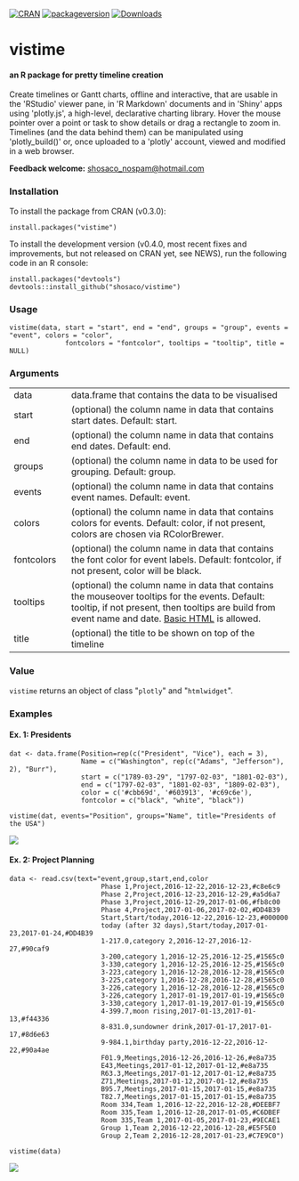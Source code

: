 [![CRAN](http://www.r-pkg.org/badges/version/vistime)](https://cran.r-project.org/package=vistime)
[![packageversion](https://img.shields.io/badge/packageversion-0.4.0-orange.svg)](commits/master)
[![Downloads](http://cranlogs.r-pkg.org/badges/last-week/vistime)](https://www.r-pkg.org/pkg/vistime)


# vistime
#### an R package for pretty timeline creation

Create timelines or Gantt charts, offline and interactive, that are usable in the 'RStudio' viewer pane, in 'R Markdown' documents and in 'Shiny' apps using 'plotly.js', a high-level, declarative charting library. Hover the mouse pointer over a point or task to show details or drag a rectangle to zoom in. Timelines (and the data behind them) can be manipulated using 'plotly_build()' or, once uploaded to a 'plotly' account, viewed and modified in a web browser.

**Feedback welcome:** shosaco_nospam@hotmail.com  


### Installation

To install the package from CRAN (v0.3.0):

```{r}
install.packages("vistime")
```

To install the development version (v0.4.0, most recent fixes and improvements, but not released on CRAN yet, see NEWS), run the following code in an R console:
```{r}
install.packages("devtools")
devtools::install_github("shosaco/vistime") 
```


### Usage

```{r}
vistime(data, start = "start", end = "end", groups = "group", events = "event", colors = "color", 
              fontcolors = "fontcolor", tooltips = "tooltip", title = NULL)
````


### Arguments
<table>
<colgroup>
<col width="2%" />
<col width="38%" />
</colgroup>
<tbody>
<tr>
<td>data</td>
<td>data.frame that contains the data to be visualised</td>
</tr>
<tr>
<td>start</td>
<td>(optional) the column name in data that contains start dates. Default: start.</td>
</tr>
<tr>
<td>end</td>
<td>(optional) the column name in data that contains end dates. Default: end.</td>
</tr>
<tr>
<td>groups</td>
<td>(optional) the column name in data to be used for grouping. Default: group.</td>
</tr>
<tr>
<td>events</td>
<td>(optional) the column name in data that contains event names. Default: event.</td>
</tr>
<tr>
<td>colors</td>
<td>(optional) the column name in data that contains colors for events. Default: color, if not present, colors are chosen via RColorBrewer.</td></tr>
<tr>
<td>fontcolors</td>
<td>(optional) the column name in data that contains the font color for event labels. Default: fontcolor, if not present, color will be black.</td></tr>
<tr>
<td>tooltips</td>
<td>(optional) the column name in data that contains the mouseover tooltips for the events. Default: tooltip, if not present, then tooltips are build from event name and date. <a href="http://help.plot.ly/adding-HTML-and-links-to-charts/#step-2-the-essentials">Basic HTML</a> is allowed.</td></tr>
<tr>
<td>title</td>
<td>(optional) the title to be shown on top of the timeline</td>
</tr>
</tbody>
</table>

### Value

`vistime` returns an object of class "`plotly`" and "`htmlwidget`".


### Examples  

#### Ex. 1: Presidents
```{r}
dat <- data.frame(Position=rep(c("President", "Vice"), each = 3),
                  Name = c("Washington", rep(c("Adams", "Jefferson"), 2), "Burr"),
                  start = c("1789-03-29", "1797-02-03", "1801-02-03"),
                  end = c("1797-02-03", "1801-02-03", "1809-02-03"),
                  color = c('#cbb69d', '#603913', '#c69c6e'),
                  fontcolor = c("black", "white", "black"))
                  
vistime(dat, events="Position", groups="Name", title="Presidents of the USA")
````
![](inst/img/ex2.png)

#### Ex. 2: Project Planning
````{r}
data <- read.csv(text="event,group,start,end,color
                       Phase 1,Project,2016-12-22,2016-12-23,#c8e6c9
                       Phase 2,Project,2016-12-23,2016-12-29,#a5d6a7
                       Phase 3,Project,2016-12-29,2017-01-06,#fb8c00
                       Phase 4,Project,2017-01-06,2017-02-02,#DD4B39
                       Start,Start/today,2016-12-22,2016-12-23,#000000
                       today (after 32 days),Start/today,2017-01-23,2017-01-24,#DD4B39
                       1-217.0,category 2,2016-12-27,2016-12-27,#90caf9
                       3-200,category 1,2016-12-25,2016-12-25,#1565c0
                       3-330,category 1,2016-12-25,2016-12-25,#1565c0
                       3-223,category 1,2016-12-28,2016-12-28,#1565c0
                       3-225,category 1,2016-12-28,2016-12-28,#1565c0
                       3-226,category 1,2016-12-28,2016-12-28,#1565c0
                       3-226,category 1,2017-01-19,2017-01-19,#1565c0
                       3-330,category 1,2017-01-19,2017-01-19,#1565c0
                       4-399.7,moon rising,2017-01-13,2017-01-13,#f44336
                       8-831.0,sundowner drink,2017-01-17,2017-01-17,#8d6e63
                       9-984.1,birthday party,2016-12-22,2016-12-22,#90a4ae
                       F01.9,Meetings,2016-12-26,2016-12-26,#e8a735
                       E43,Meetings,2017-01-12,2017-01-12,#e8a735
                       R63.3,Meetings,2017-01-12,2017-01-12,#e8a735
                       Z71,Meetings,2017-01-12,2017-01-12,#e8a735
                       B95.7,Meetings,2017-01-15,2017-01-15,#e8a735
                       T82.7,Meetings,2017-01-15,2017-01-15,#e8a735
                       Room 334,Team 1,2016-12-22,2016-12-28,#DEEBF7
                       Room 335,Team 1,2016-12-28,2017-01-05,#C6DBEF
                       Room 335,Team 1,2017-01-05,2017-01-23,#9ECAE1
                       Group 1,Team 2,2016-12-22,2016-12-28,#E5F5E0
                       Group 2,Team 2,2016-12-28,2017-01-23,#C7E9C0")
                           
vistime(data)
````

![](inst/img/ex3.png)

